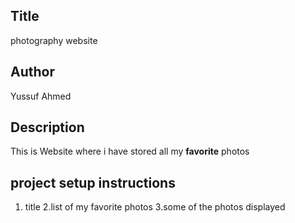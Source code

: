 ## Title 
photography website
## Author
Yussuf Ahmed
## Description
This is Website where i have stored all my <strong>favorite</strong> photos
## project setup instructions
1. title
2.list of my favorite photos
3.some of the photos displayed